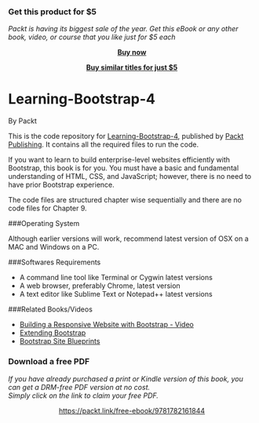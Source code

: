 
### Get this product for $5

<i>Packt is having its biggest sale of the year. Get this eBook or any other book, video, or course that you like just for $5 each</i>


<b><p align='center'>[Buy now](https://packt.link/9781785881008)</p></b>


<b><p align='center'>[Buy similar titles for just $5](https://subscription.packtpub.com/search)</p></b>


# Learning-Bootstrap-4
By Packt

This is the code repository for [Learning-Bootstrap-4](https://www.packtpub.com/web-development/learning-bootstrap-4-second-edition), published by [Packt Publishing](https://www.packtpub.com/). It contains all the required files to run the code.

If you want to learn to build enterprise-level websites efficiently with Bootstrap, this book is
for you. You must have a basic and fundamental understanding of HTML, CSS, and
JavaScript; however, there is no need to have prior Bootstrap experience.

The code files are structured chapter wise sequentially and there are no code files for Chapter 9.

###Operating System

Although earlier versions will work, recommend latest version of OSX on a MAC and Windows on a PC.

###Softwares Requirements

* A command line tool like Terminal or Cygwin  latest versions
* A web browser, preferably Chrome, latest version
* A text editor like Sublime Text or Notepad++ latest versions

###Related Books/Videos

* [Building a Responsive Website with Bootstrap - Video](https://www.packtpub.com/web-development/building-responsive-website-bootstrap-video?utm_source=github&utm_medium=repoository&utm_campaign=9781782164982)
* [Extending Bootstrap](https://www.packtpub.com/web-development/extending-bootstrap?utm_source=github&utm_medium=repository&utm_campaign=9781782168416)
* [Bootstrap Site Blueprints](https://www.packtpub.com/web-development/bootstrap-site-blueprints?utm_source=github&utm_medium=repository&utm_campaign=9781782164524)
### Download a free PDF

 <i>If you have already purchased a print or Kindle version of this book, you can get a DRM-free PDF version at no cost.<br>Simply click on the link to claim your free PDF.</i>
<p align="center"> <a href="https://packt.link/free-ebook/9781782161844">https://packt.link/free-ebook/9781782161844 </a> </p>
